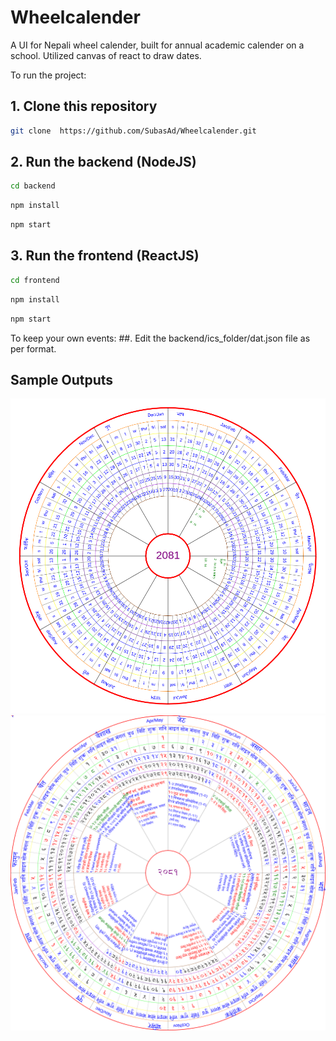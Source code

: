 # Wheelcalender
A UI for Nepali wheel calender, built for annual academic calender on a school. Utilized canvas of react to draw dates.

To run the project:

## 1. Clone this repository
```bash
git clone  https://github.com/SubasAd/Wheelcalender.git
```

## 2. Run the backend (NodeJS)
```bash
cd backend
```

```bash
npm install 
```
```bash
npm start 

```
## 3. Run the frontend (ReactJS)

```bash
cd frontend
```


```bash
npm install
```

```bash
npm start
```

To keep your own events:
##. Edit the backend/ics_folder/dat.json file as per format. 

## Sample Outputs



![v1](https://github.com/SubasAd/Wheelcalender/blob/main/design_output_sample/outputs/ver_01.png)
![v2](https://github.com/SubasAd/Wheelcalender/blob/main/design_output_sample/outputs/final_design_.png)
